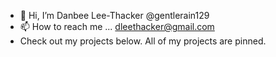 - 👋 Hi, I’m Danbee Lee-Thacker @gentlerain129
- 📫 How to reach me ... dleethacker@gmail.com
- Check out my projects below. All of my projects are pinned. 

<!---
gentlerain129/gentlerain129 is a ✨ special ✨ repository because its `README.md` (this file) appears on your GitHub profile.
You can click the Preview link to take a look at your changes.
--->
